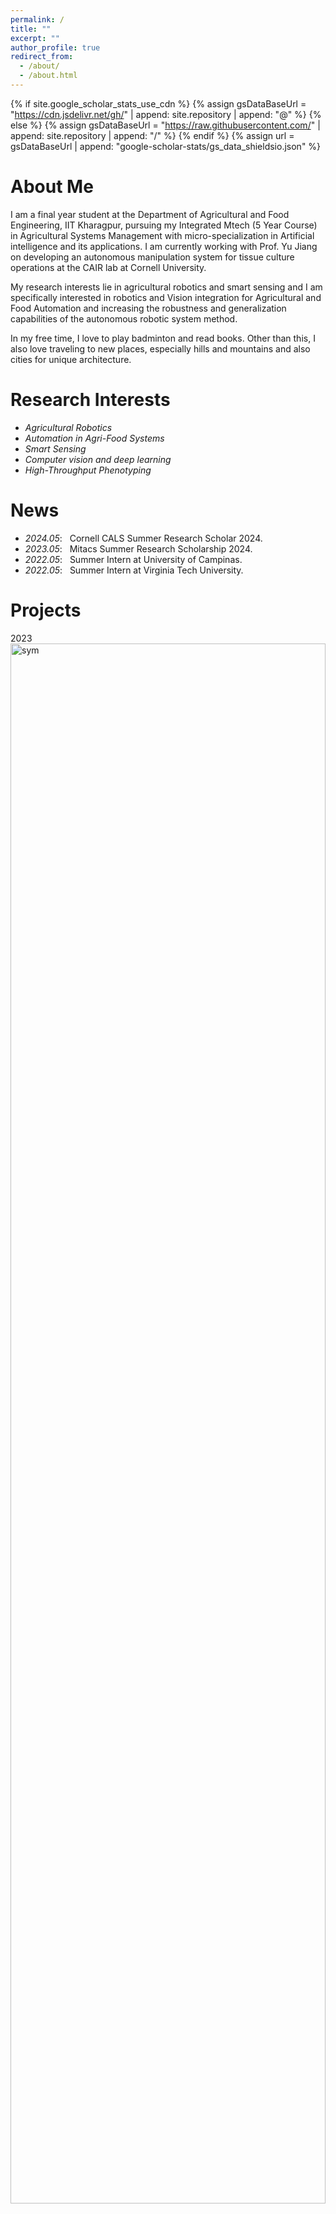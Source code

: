 ```yaml
---
permalink: /
title: ""
excerpt: ""
author_profile: true
redirect_from: 
  - /about/
  - /about.html
---
```


{% if site.google_scholar_stats_use_cdn %}
{% assign gsDataBaseUrl = "https://cdn.jsdelivr.net/gh/" | append: site.repository | append: "@" %}
{% else %}
{% assign gsDataBaseUrl = "https://raw.githubusercontent.com/" | append: site.repository | append: "/" %}
{% endif %}
{% assign url = gsDataBaseUrl | append: "google-scholar-stats/gs_data_shieldsio.json" %}

<span class='anchor' id='about-me'></span>
# About Me
I am a final year student at the Department of Agricultural and Food Engineering, IIT Kharagpur, pursuing my Integrated Mtech (5 Year Course) in Agricultural Systems Management with micro-specialization in Artificial intelligence and its applications. I am currently working with Prof. Yu Jiang on developing an autonomous manipulation system for tissue culture operations at the CAIR lab at Cornell University. 

My research interests lie in agricultural robotics and smart sensing and I am specifically interested in robotics and Vision integration for Agricultural and Food Automation and increasing the robustness and generalization capabilities of the autonomous robotic system method.

In my free time, I love to play badminton and read books. Other than this, I also love traveling to new places, especially hills and mountains and also cities for unique architecture.

# Research Interests
- *Agricultural Robotics*
- *Automation in Agri-Food Systems*
- *Smart Sensing*
- *Computer vision and deep learning*
- *High-Throughput Phenotyping*

# News
- *2024.05*: &nbsp; Cornell CALS Summer Research Scholar 2024. 
- *2023.05*: &nbsp; Mitacs Summer Research Scholarship 2024.
- *2022.05*: &nbsp; Summer Intern at University of Campinas.
- *2022.05*: &nbsp; Summer Intern at Virginia Tech University. 

# Projects

<div class='paper-box'><div class='paper-box-image'><div><div class="badge">2023</div><img src='images/apple_paper.png' alt="sym" width="100%" height="80%"></div></div>
<div class='paper-box-text' markdown="1">

A Two-stage Deep-learning Model
 for Detection and Occlusion-based Classification of Kashmiri Orchard Apples for Robotic Harvesting

Divya Rathore, Divyanth L G, Lalit Reddy, Yogesh Chawla, **Mridula Buragohain**

[**Paper**](https://link.springer.com/article/10.1007/s42853-023-00190-0) 
- Proposed a novel two-stage deep-learning-based approach that can detect the apples using YOLOv7 and utilized EfficientNet to classify the apple's occlusion condition.
</div>
</div>

<div class='paper-box'><div class='paper-box-image'><div><div class="badge">CSBE 2023</div><img src='images/500x300.png' alt="sym" width="100%"></div></div>
<div class='paper-box-text' markdown="1">

Recent advances in non-destructive techniques for grain quality monitoring

 **Mridula Buragohain**, Jitendra Palliwal, Mohammad Nadimi

[**Presentation**](https://scholar.google.com/citations?view_op=view_citation&hl=zh-CN&user=DhtAFkwAAAAJ&citation_for_view=DhtAFkwAAAAJ:ALROH1vI_8AC) <strong><span class='show_paper_citations' data='DhtAFkwAAAAJ:ALROH1vI_8AC'></span></strong>
- Review of all the non-destructive techniques used and developed to date for grain quality monitoring.
</div>
</div>

<div class='paper-box'><div class='paper-box-image'><div><div class="badge">15 SLACAN 2023</div><img src='images/500x300.png' alt="sym" width="100%"></div></div>
<div class='paper-box-text' markdown="1">

 Classification of carambola (Averrhoa carambola l.) according to the maturation stage using computer vision

Dhanus Raj, Ingrid Moraes, **Mridula Buragohain**, Sai Chaitanya K, Vansh Agrawal,
Vanshika Sahu, Ayushi Saha, Marcus da Silva Ferreira, Sylvio Barbon Junior, Somsubhra Chakraborty, Jayeeta Mitra, Douglas Fernandes Barbin

[**Presentation**](https://scholar.google.com/citations?view_op=view_citation&hl=zh-CN&user=DhtAFkwAAAAJ&citation_for_view=DhtAFkwAAAAJ:ALROH1vI_8AC) <strong><span class='show_paper_citations' data='DhtAFkwAAAAJ:ALROH1vI_8AC'></span></strong>
- Developed machine learning models, including SVM, Random Forest, and ANNs, for classification based on using color, texture, and morphological features extracted from RGB images. Achieved a peak prediction accuracy of 89% with the Random Forest classifier.
</div>
</div>


<div class='paper-box'><div class='paper-box-image'><div><div class="badge">2023</div><img src='images/disease_assessment_bird_eye_view.png' alt="sym" width="100%"></div></div>
<div class='paper-box-text' markdown="1">

Adaptability and Effectiveness of inbuilt vision foundational model to quantify grape foliage powdery mildew infection
**Mridula Buragohain**, Yu Jiang, Yiyuan Lin
**Poster Presentation** 
-  Tested our built vision foundation model for adaptability results across different vineyards in the US
-  Obtained bird-eye view severity assessment results of mildew infection in the fields compared with human assessment.
</div>
</div>


<div class='paper-box'><div class='paper-box-image'><div><div class="badge">2023</div><img src='images/500x300.png' alt="sym" width="100%"></div></div>
<div class='paper-box-text' markdown="1">

Mechanical damage assessment in canola using X-ray imaging and computer vision
**Summer Project**
-  Utilized X-ray imaging with computer vision techniques, including OpenCV for image enhancement and ROI detection, to classify canola damage into four categories. Tested machine learning and deep learning models, achieving a top mAP of 92.08% with MobileNetV2.
</div>
</div>


<div class='paper-box'><div class='paper-box-image'><div><div class="badge">2023</div><img src='images/btp1.png' alt="sym" width="100%"></div></div>
<div class='paper-box-text' markdown="1">

Simulating an autonomous navigation system for ground robot using NAV2
**Semester Project** 
-  Developed and tested a ground robot in the Gazebo simulation environment for autonomous navigation and obstacle avoidance using NAV2, Lidar, and the A* algorithm. Gained hands-on experience with ROS2 for controlling both virtual and real-world robot designs.
</div>
</div>

<div class='paper-box'><div class='paper-box-image'><div><div class="badge">2023</div><img src='images/500x300.png' alt="sym" width="100%"></div></div>
<div class='paper-box-text' markdown="1">

Quality analysis of mangoes during storage using color imaging

**Project** 
-  Conducted quality assessments of mangoes during storage by applying classification algorithms on RGB and lab images, comparing machine-vision results with chemical-based methods. Achieved an 84% accuracy in predicting the ripening index of the mangoes.
</div>
</div>

<div class='paper-box'><div class='paper-box-image'><div><div class="badge">2023</div><img src='images/500x300.png' alt="sym" width="100%"></div></div>
<div class='paper-box-text' markdown="1">

Wheat yield prediction using aerial imagery-based spike counting approach

**Summer Project** 
-  Developed and tested deep learning models for detecting wheat heads from aerial RGB images, optimizing model performance through data augmentation and benchmarking against EfficientDet, YOLO-V4, V6, V7, and MobileNet. Achieved high mAP values, with YOLO-v7 and YOLO-v6 reaching 84% and 82%, respectively.
</div>
</div>

# Publications and Conference Proceedings
- *2023*,  A Two-stage Deep-learning Model for Detection and Occlusion-based Classification of Kashmiri Orchard Apples for Robotic Harvesting. 
- *2023*,  Recent advances in non-destructive techniques for grain quality monitoring.
- *2023*,  Classification of carambola (Averrhoa carambola l.) according to the maturation stage using computer vision
- *2024*,  Adaptability and Effectiveness of inbuilt vision foundational model to quantify grape foliage powdery mildew infection.

# Competitions 
- *2021.10*, Silver Medalist, Cloud Physician’s Vital Extraction Challenge, Inter IIT Tech Meet 11.0, IIT Kanpur

# Honors and Awards
- *2024*, Selected as a Cornell CALS Summer Scholar Student at the Horticultural Section of Cornell CALS
- *2023*, Selected as a Mitacs Summer Research Intern at the Biosystems Engineering Department, University of Manitoba

# Leadership and Co-curricular
- *2022.09-2023.09*, Undergraduate Department Representative, IIT Kharagpur
- *2022.08-2023.08*, Technical Head of Agricultural Engineering Society (AES), IIT Kharagpur
- *2022.12*, Part of the organizing team for Convocation at IIT Kharagpur 2022
- *2020.12-2022.04*, Volunteered in National Service Scheme
